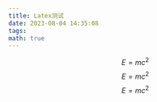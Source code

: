 ```yaml
---
title: Latex测试
date: 2023-08-04 14:35:08
tags:
math: true
---
```


$$
E=mc^2
$$
$$
E=mc^2
$$
$$
E=mc^2
$$
